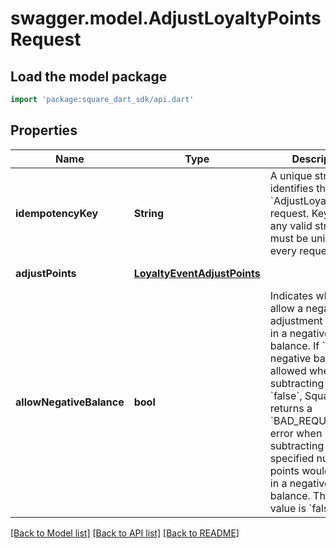 # swagger.model.AdjustLoyaltyPointsRequest

## Load the model package
```dart
import 'package:square_dart_sdk/api.dart'
```

## Properties
Name | Type | Description | Notes
------------ | ------------- | ------------- | -------------
**idempotencyKey** | **String** | A unique string that identifies this &#x60;AdjustLoyaltyPoints&#x60; request.  Keys can be any valid string, but must be unique for every request. | [default to null]
**adjustPoints** | [**LoyaltyEventAdjustPoints**](LoyaltyEventAdjustPoints.md) |  | [default to null]
**allowNegativeBalance** | **bool** | Indicates whether to allow a negative adjustment to result in a negative balance. If &#x60;true&#x60;, a negative balance is allowed when subtracting points. If &#x60;false&#x60;, Square returns a &#x60;BAD_REQUEST&#x60; error when subtracting the specified number of points would result in a negative balance. The default value is &#x60;false&#x60;. | [optional] [default to null]

[[Back to Model list]](../README.md#documentation-for-models) [[Back to API list]](../README.md#documentation-for-api-endpoints) [[Back to README]](../README.md)

